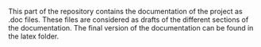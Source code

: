 This part of the repository contains the documentation of the project as .doc files. These files are considered as drafts of the different sections of the documentation. The final version of the documentation can be found in the latex folder.